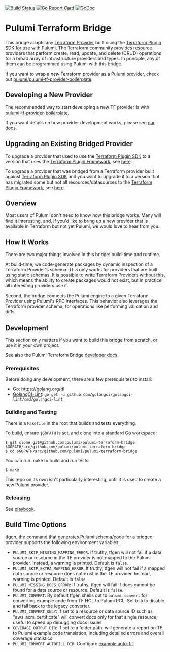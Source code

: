 [![Build Status](https://github.com/pulumi/pulumi-terraform-bridge/actions/workflows/master.yml/badge.svg)](https://github.com/pulumi/pulumi-terraform-bridge/actions/workflows/master.yml)
[![Go Report Card](https://goreportcard.com/badge/github.com/pulumi/pulumi-terraform-bridge)](https://goreportcard.com/report/github.com/pulumi/pulumi-terraform-bridge/v3)
[![GoDoc](https://godoc.org/github.com/pulumi/pulumi-terraform-bridge?status.svg)](https://godoc.org/github.com/pulumi/pulumi-terraform-bridge/v3)

# Pulumi Terraform Bridge

This bridge adapts any [Terraform Provider](https://github.com/terraform-providers) built using the [Terraform Plugin
SDK](https://github.com/hashicorp/terraform-plugin-sdk) for use with Pulumi.  The Terraform
community provides resource providers that perform create, read, update, and delete (CRUD) operations for a broad array
of infrastructure providers and types.  In principle, any of them can be programmed using Pulumi with this bridge.

If you want to wrap a _new_ Terraform provider as a Pulumi provider, check out [pulumi/pulumi-tf-provider-boilerplate](https://github.com/pulumi/pulumi-tf-provider-boilerplate).

## Developing a New Provider

The recommended way to start developing a new TF provider is with [pulumi-tf-provider-boilerplate](https://github.com/pulumi/pulumi-tf-provider-boilerplate).

If you want details on how provider development works, please see [our docs](./docs/guides/new-provider.md).

## Upgrading an Existing Bridged Provider

To upgrade a provider that used to use the [Terraform Plugin SDK](https://github.com/hashicorp/terraform-plugin-sdk) to a version that
uses the [Terraform Plugin Framework](https://github.com/hashicorp/terraform-plugin-framework?tab=readme), see [here](./docs/guides/upgrade-sdk-to-pf.md).

To upgrade a provider that was bridged from a Terraform provider built against [Terraform
Plugin SDK](https://github.com/hashicorp/terraform-plugin-sdk) and you want to upgrade it to a version that has migrated some but not all
resources/datasources to the [Terraform Plugin Framework](https://github.com/hashicorp/terraform-plugin-framework?tab=readme), see [here](./docs/guides/upgrade-sdk-to-mux.md).

## Overview

Most users of Pulumi don't need to know how this bridge works.  Many will find it interesting, and, if you'd like to
bring up a new provider that is available in Terraform but not yet Pulumi, we would love to hear from you.

## How It Works

There are two major things involved in this bridge: build-time and runtime.

At build-time, we code-generate packages by dynamic inspection of a Terraform Provider's schema.  This only works for
providers that are built using static schemas.  It is possible to write Terraform Providers without this, which means
the ability to create packages would not exist, but in practice all interesting providers use it.

Second, the bridge connects the Pulumi engine to a given Terraform Provider using Pulumi's RPC interfaces.  This
behavior also leverages the Terraform provider schema, for operations like performing validation and diffs.

## Development

This section only matters if you want to build this bridge from scratch, or use it in your own project.

See also the Pulumi Terraform Bridge [developer docs](https://pulumi-developer-docs.readthedocs.io/projects/pulumi-terraform-bridge/en/latest/docs/README.html).

### Prerequisites

Before doing any development, there are a few prerequisites to install:

* Go: https://golang.org/dl
* [GolangCI-Lint](https://github.com/golangci/golangci-lint): `go get -u github.com/golangci/golangci-lint/cmd/golangci-lint`

### Building and Testing

There is a `Makefile` in the root that builds and tests everything.

To build, ensure `$GOPATH` is set, and clone into a standard Go workspace:

    $ git clone git@github.com:pulumi/pulumi-terraform-bridge $GOPATH/src/github.com/pulumi/pulumi-terraform-bridge
    $ cd $GOPATH/src/github.com/pulumi/pulumi-terraform-bridge

You can run make to build and run tests:

    $ make

This repo on its own isn't particularly interesting, until it is used to create a new Pulumi provider.

### Releasing

See [playbook](https://github.com/pulumi/platform-providers-team/blob/main/playbooks/Release%3A%20Terraform%20Bridge.md).

## Build Time Options

tfgen, the command that generates Pulumi schema/code for a bridged provider supports the following environment variables:

* `PULUMI_SKIP_MISSING_MAPPING_ERROR`: If truthy, tfgen will not fail if a data source or resource in the TF provider is not mapped to the Pulumi provider. Instead, a warning is printed. Default is `false`.
* `PULUMI_SKIP_EXTRA_MAPPING_ERROR`: If truthy, tfgen will not fail if a mapped data source or resource does not exist in the TF provider. Instead, warning is printed. Default is `false`.
* `PULUMI_MISSING_DOCS_ERROR`: If truthy, tfgen will fail if docs cannot be found for a data source or resource. Default is `false`.
* `PULUMI_CONVERT`: By default tfgen shells out to `pulumi convert` for converting example code from TF HCL to Pulumi PCL. Set to `0` to disable and fall back to the legacy converter.
* `PULUMI_CONVERT_ONLY`: If set to a resource or data source ID such as "aws_acm_certificate" will convert docs only for that single resource; useful to speed up debugging docs issues
* `COVERAGE_OUTPUT_DIR`: If set to a folder path, will generate a report on TF to Pulumi example code translation, including detailed errors and overall coverage statistics
* `PULUMI_CONVERT_AUTOFILL_DIR`: Configure [example auto-fill](https://github.com/pulumi/pulumi-terraform-bridge/blob/master/docs/auto-fill.md)
